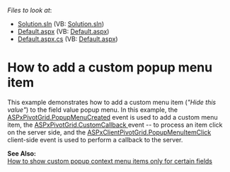 <!-- default file list -->
*Files to look at*:

* [Solution.sln](./CS/Solution.sln) (VB: [Solution.sln](./VB/Solution.sln))
* [Default.aspx](./CS/WebSite/Default.aspx) (VB: [Default.aspx](./VB/WebSite/Default.aspx))
* [Default.aspx.cs](./CS/WebSite/Default.aspx.cs) (VB: [Default.aspx](./VB/WebSite/Default.aspx))
<!-- default file list end -->
# How to add a custom popup menu item


<p>This example demonstrates how to add a custom menu item (<i>"Hide this value"</i>) to the field value popup menu. In this example, the <a href="http://documentation.devexpress.com/#AspNet/DevExpressWebASPxPivotGridASPxPivotGrid_PopupMenuCreatedtopic">ASPxPivotGrid.PopupMenuCreated</a> event is used to add a custom menu item, the <a href="http://documentation.devexpress.com/#AspNet/DevExpressWebASPxPivotGridASPxPivotGrid_CustomCallbacktopic">ASPxPivotGrid.CustomCallback </a> event -- to process an item click on the server side, and the <a href="http://documentation.devexpress.com/#AspNet/DevExpressWebASPxPivotGridScriptsASPxClientPivotGrid_PopupMenuItemClicktopic">ASPxClientPivotGrid.PopupMenuItemClick</a> client-side event is used to perform a callback to the server.</p><p><strong>See Also:</strong> <br />
<a href="https://www.devexpress.com/Support/Center/p/E3909">How to show custom popup context menu items only for certain fields</a></p>

<br/>


